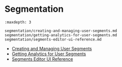 # Segmentation

```{toctree}
:maxdepth: 3

segmentation/creating-and-managing-user-segments.md
segmentation/getting-analytics-for-user-segments.md
segmentation/segments-editor-ui-reference.md
```

* [Creating and Managing User Segments](./segmentation/creating-and-managing-user-segments.md)
* [Getting Analytics for User Segments](./segmentation/getting-analytics-for-user-segments.md)
* [Segments Editor UI Reference](./segmentation/segments-editor-ui-reference.md)
